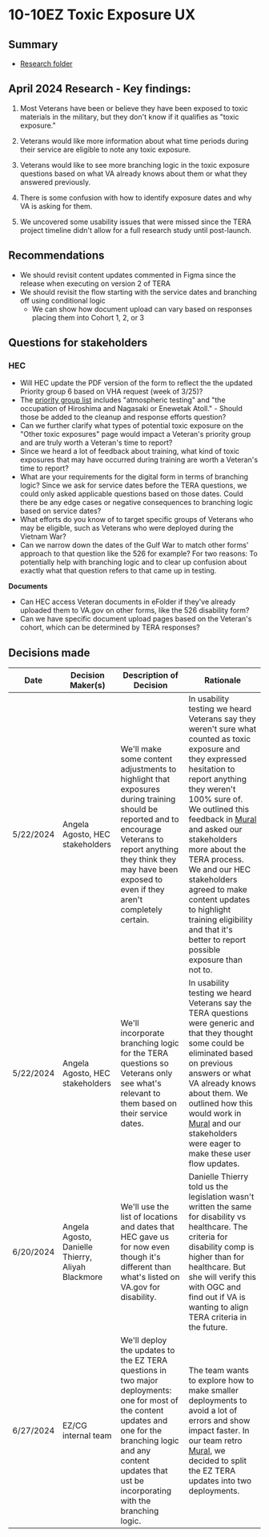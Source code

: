 # 10-10EZ Toxic Exposure UX 

## Summary
- [Research folder](https://github.com/department-of-veterans-affairs/va.gov-team/tree/master/products/health-care/application/va-application/research/2024-04-ToxicExposure-UsabilityStudy)
  
## April 2024 Research - Key findings:

1. Most Veterans have been or believe they have been exposed to toxic materials in the military, but they don't know if it qualifies as "toxic exposure."

2. Veterans would like more information about what time periods during their service are eligible to note any toxic exposure.

3. Veterans would like to see more branching logic in the toxic exposure questions based on what VA already knows about them or what they answered previously.

4. There is some confusion with how to identify exposure dates and why VA is asking for them.

5. We uncovered some usability issues that were missed since the TERA project timeline didn't allow for a full research study until post-launch.

## Recommendations

- We should revisit content updates commented in Figma since the release when executing on version 2 of TERA
- We should revisit the flow starting with the service dates and branching off using conditional logic
  - We can show how document upload can vary based on responses placing them into Cohort 1, 2, or 3

## Questions for stakeholders

### HEC
- Will HEC update the PDF version of the form to reflect the the updated Priority group 6 based on VHA request (week of 3/25)?
- The [priority group list](https://www.va.gov/health-care/eligibility/priority-groups/) includes "atmospheric testing" and "the occupation of Hiroshima and Nagasaki or Enewetak Atoll." - Should those be added to the cleanup and response efforts question?
- Can we further clarify what types of potential toxic exposure on the "Other toxic exposures" page would impact a Veteran's priority group and are truly worth a Veteran's time to report?
- Since we heard a lot of feedback about training, what kind of toxic exposures that may have occurred during training are worth a Veteran's time to report?
- What are your requirements for the digital form in terms of branching logic? Since we ask for service dates before the TERA questions, we could only asked applicable questions based on those dates. Could there be any edge cases or negative consequences to branching logic based on service dates?
- What efforts do you know of to target specific groups of Veterans who may be eligible, such as Veterans who were deployed during the Vietnam War?
- Can we narrow down the dates of the Gulf War to match other forms' approach to that question like the 526 for example? For two reasons: To potentially help with branching logic and to clear up confusion about exactly what that question refers to that came up in testing.

**Documents**

- Can HEC access Veteran documents in eFolder if they've already uploaded them to VA.gov on other forms, like the 526 disability form?
- Can we have specific document upload pages based on the Veteran's cohort, which can be determined by TERA responses?

## Decisions made

| Date | Decision Maker(s) | Description of Decision | Rationale |
|------|-------------------|-------------------------|-----------|
| 5/22/2024 | Angela Agosto, HEC stakeholders | We'll make some content adjustments to highlight that exposures during training should be reported and to encourage Veterans to report anything they think they may have been exposed to even if they aren't completely certain. | In usability testing we heard Veterans say they weren't sure what counted as toxic exposure and they expressed hesitation to report anything they weren't 100% sure of. We outlined this feedback in [Mural](https://app.mural.co/t/departmentofveteransaffairs9999/m/departmentofveteransaffairs9999/1715350377443/afc582d42d838e27ae58b0557dc164238adab27a?sender=ud5c82d652d231345efaf6060) and asked our stakeholders more about the TERA process. We and our HEC stakeholders agreed to make content updates to highlight training eligibility and that it's better to report possible exposure than not to. |
| 5/22/2024 | Angela Agosto, HEC stakeholders | We'll incorporate branching logic for the TERA questions so Veterans only see what's relevant to them based on their service dates. | In usability testing we heard Veterans say the TERA questions were generic and that they thought some could be eliminated based on previous answers or what VA already knows about them. We outlined how this would work in [Mural](https://app.mural.co/t/departmentofveteransaffairs9999/m/departmentofveteransaffairs9999/1715350377443/afc582d42d838e27ae58b0557dc164238adab27a?sender=ud5c82d652d231345efaf6060) and our stakeholders were eager to make these user flow updates. |
| 6/20/2024 | Angela Agosto, Danielle Thierry, Aliyah Blackmore | We'll use the list of locations and dates that HEC gave us for now even though it's different than what's listed on VA.gov for disability. | Danielle Thierry told us the legislation wasn't written the same for disability vs healthcare. The criteria for disability comp is higher than for healthcare. But she will verify this with OGC and find out if VA is wanting to align TERA criteria in the future. |
| 6/27/2024 | EZ/CG internal team | We'll deploy the updates to the EZ TERA questions in two major deployments: one for most of the content updates and one for the branching logic and any content updates that ust be incorporating with the branching logic. | The team wants to explore how to make smaller deployments to avoid a lot of errors and show impact faster. In our team retro [Mural](https://app.mural.co/t/emilysworkspace0583/m/emilysworkspace0583/1701109383836/74304ab51e18f488e47f8ad0de64bfdd376c932c?sender=u6fff32ce5369ba9338a16331), we decided to split the EZ TERA updates into two deployments. |
